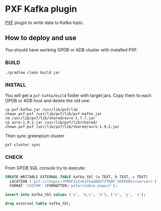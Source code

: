 # PXF Kafka plugin

[PXF](https://gpdb.docs.pivotal.io/6-8/pxf/overview_pxf.html) plugin to write data to Kafka topic.

## How to deploy and use

You should have working GPDB or ADB cluster with installed PXF.

### BUILD

```shell script
./gradlew clean build jar
```

### INSTALL
You will get a `pxf-kafka/build` folder with target jars. Copy them to each GPDB or ADB host and delete the old one:

```shell script
cp pxf-kafka.jar /usr/lib/pxf/lib
chown pxf:pxf /usr/lib/pxf/lib/pxf-kafka.jar
rm /usr/lib/pxf/lib/shared/avro-1.7.7.jar
cp avro-1.9.2.jar /usr/lib/pxf/lib/shared/
chown pxf:pxf /usr/lib/pxf/lib/shared/avro-1.9.2.jar
```
Then sync greenplum cluster
```shell script
pxf cluster sync
```
### CHECK
From GPDB SQL console try to execute:

```sql
CREATE WRITABLE EXTERNAL TABLE kafka_tbl (a TEXT, b TEXT, c TEXT)
  LOCATION ('pxf://<topic>?PROFILE=kafka&BOOTSTRAP_SERVERS=<server>')
  FORMAT 'CUSTOM' (FORMATTER='pxfwritable_export');

insert into kafka_tbl values ('a', 'b,c', 'd'), ('x', 'y', 'z');

drop external table kafka_tbl;
```
